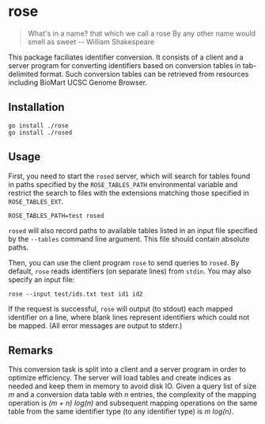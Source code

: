 # rose

> What's in a name? that which we call a rose
> By any other name would smell as sweet
> -- William Shakespeare

This package faciliates identifier conversion. It consists of a client and a
server program for converting identifiers based on conversion tables in
tab-delimited format. Such conversion tables can be retrieved from
resources including BioMart UCSC Genome Browser.

## Installation

    go install ./rose
    go install ./rosed

## Usage

First, you need to start the `rosed` server, which will search for tables found
in paths specified by the `ROSE_TABLES_PATH` environmental variable and restrict
the search to files with the extensions matching those specified in
`ROSE_TABLES_EXT`.

    ROSE_TABLES_PATH=test rosed

`rosed` will also record paths to available tables listed in an input file
specified by the `--tables` command line argument. This file should contain
absolute paths.

Then, you can use the client program `rose` to send queries to `rosed`. By
default, `rose` reads identifiers (on separate lines) from `stdin`. You may
also specify an input file:

    rose --input test/ids.txt test id1 id2

If the request is successful, `rose` will output (to stdout) each mapped
identifier on a line, where blank lines represent identifiers which could not be
mapped. (All error messages are output to stderr.)

## Remarks

This conversion task is split into a client and a server program in order to
optimize efficiency. The server will load tables and create indices as needed and
keep them in memory to avoid disk IO. Given a query list of size *m* and a
conversion data table with *n* entries, the complexity of the mapping operation
is *(m + n) log(n)* and subsequent mapping operations on the same table from the
same identifier type (to any identifier type) is *m log(n)*.

